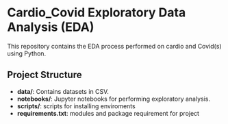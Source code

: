 # Cardio_Covid Exploratory Data Analysis (EDA)

This repository contains the EDA process performed on cardio and Covid(s) using Python.

## Project Structure
- **data/**: Contains datasets in CSV.
- **notebooks/**: Jupyter notebooks for performing exploratory analysis.
- **scripts/**: scripts for installing enviroments
- **requirements.txt**: modules and package requirement for project
